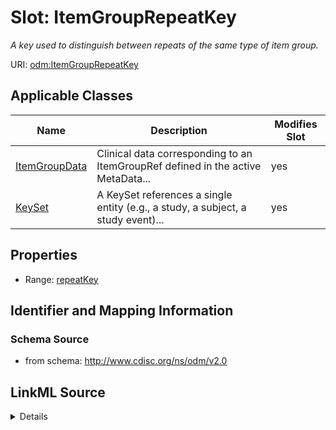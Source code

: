 # Slot: ItemGroupRepeatKey


_A key used to distinguish between repeats of the same type of item group._



URI: [odm:ItemGroupRepeatKey](http://www.cdisc.org/ns/odm/v2.0/ItemGroupRepeatKey)



<!-- no inheritance hierarchy -->




## Applicable Classes

| Name | Description | Modifies Slot |
| --- | --- | --- |
[ItemGroupData](ItemGroupData.md) | Clinical data corresponding to an ItemGroupRef defined in the active MetaData... |  yes  |
[KeySet](KeySet.md) | A KeySet references a single entity (e.g., a study, a subject, a study event)... |  yes  |







## Properties

* Range: [repeatKey](repeatKey.md)





## Identifier and Mapping Information







### Schema Source


* from schema: http://www.cdisc.org/ns/odm/v2.0




## LinkML Source

<details>
```yaml
name: ItemGroupRepeatKey
description: A key used to distinguish between repeats of the same type of item group.
from_schema: http://www.cdisc.org/ns/odm/v2.0
rank: 1000
alias: ItemGroupRepeatKey
domain_of:
- ItemGroupData
- KeySet
range: repeatKey

```
</details>